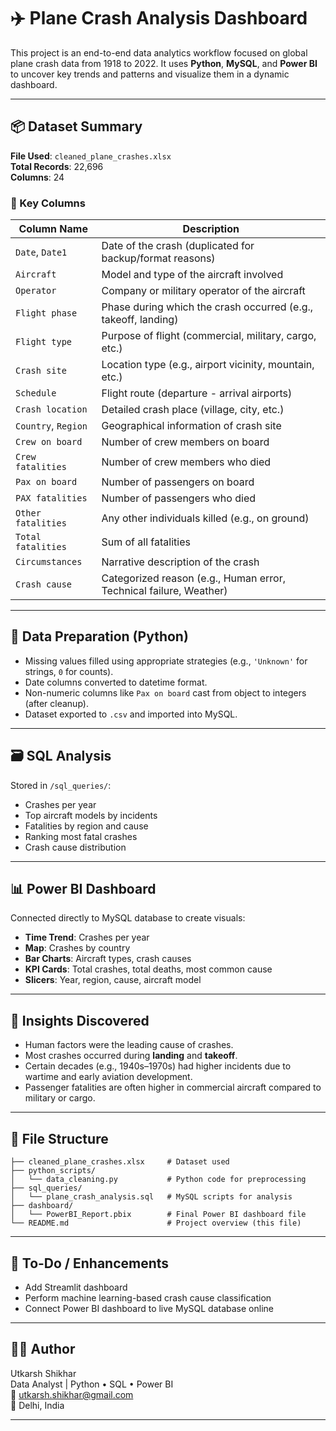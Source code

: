 # ✈️ Plane Crash Analysis Dashboard

This project is an end-to-end data analytics workflow focused on global plane crash data from 1918 to 2022. It uses **Python**, **MySQL**, and **Power BI** to uncover key trends and patterns and visualize them in a dynamic dashboard.

---

## 📦 Dataset Summary

**File Used**: `cleaned_plane_crashes.xlsx`  
**Total Records**: 22,696  
**Columns**: 24

### 🔑 Key Columns

| Column Name         | Description                                                                 |
|---------------------|-----------------------------------------------------------------------------|
| `Date`, `Date1`     | Date of the crash (duplicated for backup/format reasons)                   |
| `Aircraft`          | Model and type of the aircraft involved                                     |
| `Operator`          | Company or military operator of the aircraft                                |
| `Flight phase`      | Phase during which the crash occurred (e.g., takeoff, landing)              |
| `Flight type`       | Purpose of flight (commercial, military, cargo, etc.)                        |
| `Crash site`        | Location type (e.g., airport vicinity, mountain, etc.)                      |
| `Schedule`          | Flight route (departure - arrival airports)                                 |
| `Crash location`    | Detailed crash place (village, city, etc.)                                  |
| `Country`, `Region` | Geographical information of crash site                                      |
| `Crew on board`     | Number of crew members on board                                             |
| `Crew fatalities`   | Number of crew members who died                                             |
| `Pax on board`      | Number of passengers on board                                               |
| `PAX fatalities`    | Number of passengers who died                                               |
| `Other fatalities`  | Any other individuals killed (e.g., on ground)                              |
| `Total fatalities`  | Sum of all fatalities                                                       |
| `Circumstances`     | Narrative description of the crash                                          |
| `Crash cause`       | Categorized reason (e.g., Human error, Technical failure, Weather)          |

---

## 🧹 Data Preparation (Python)

- Missing values filled using appropriate strategies (e.g., `'Unknown'` for strings, `0` for counts).
- Date columns converted to datetime format.
- Non-numeric columns like `Pax on board` cast from object to integers (after cleanup).
- Dataset exported to `.csv` and imported into MySQL.

---

## 🗃️ SQL Analysis

Stored in `/sql_queries/`:
- Crashes per year
- Top aircraft models by incidents
- Fatalities by region and cause
- Ranking most fatal crashes
- Crash cause distribution

---

## 📊 Power BI Dashboard

Connected directly to MySQL database to create visuals:
- **Time Trend**: Crashes per year
- **Map**: Crashes by country
- **Bar Charts**: Aircraft types, crash causes
- **KPI Cards**: Total crashes, total deaths, most common cause
- **Slicers**: Year, region, cause, aircraft model

---

## 🔮 Insights Discovered

- Human factors were the leading cause of crashes.
- Most crashes occurred during **landing** and **takeoff**.
- Certain decades (e.g., 1940s–1970s) had higher incidents due to wartime and early aviation development.
- Passenger fatalities are often higher in commercial aircraft compared to military or cargo.

---

## 📁 File Structure

```
├── cleaned_plane_crashes.xlsx     # Dataset used
├── python_scripts/
│   └── data_cleaning.py           # Python code for preprocessing
├── sql_queries/
│   └── plane_crash_analysis.sql   # MySQL scripts for analysis
├── dashboard/
│   └── PowerBI_Report.pbix        # Final Power BI dashboard file
└── README.md                      # Project overview (this file)
```

---

## 📌 To-Do / Enhancements

- Add Streamlit dashboard
- Perform machine learning-based crash cause classification
- Connect Power BI dashboard to live MySQL database online

---

## 🧑‍💻 Author

Utkarsh Shikhar  
Data Analyst | Python • SQL • Power BI  
📧 utkarsh.shikhar@gmail.com  
📍 Delhi, India

---
